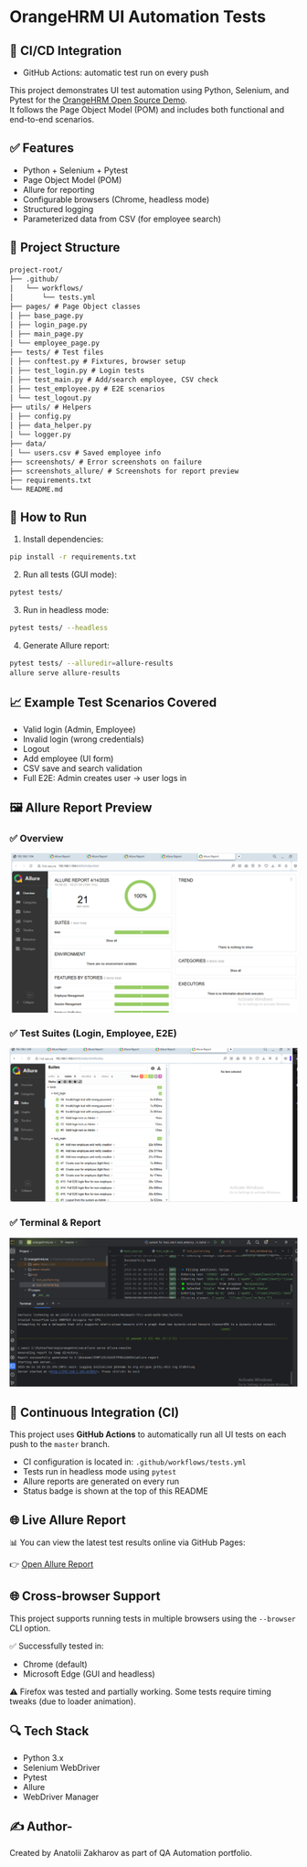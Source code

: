 # OrangeHRM UI Automation Tests

## 🚀 CI/CD Integration
- GitHub Actions: automatic test run on every push



This project demonstrates UI test automation using Python, Selenium, and Pytest for the [OrangeHRM Open Source Demo](https://opensource-demo.orangehrmlive.com/).  
It follows the Page Object Model (POM) and includes both functional and end-to-end scenarios.

## ✅ Features

- Python + Selenium + Pytest
- Page Object Model (POM)
- Allure for reporting
- Configurable browsers (Chrome, headless mode)
- Structured logging
- Parameterized data from CSV (for employee search)

## 📂 Project Structure

```
project-root/ 
├── .github/
│   └── workflows/
│       └── tests.yml
├── pages/ # Page Object classes 
│ ├── base_page.py 
│ ├── login_page.py 
│ ├── main_page.py 
│ └── employee_page.py 
├── tests/ # Test files 
│ ├── conftest.py # Fixtures, browser setup 
│ ├── test_login.py # Login tests 
│ ├── test_main.py # Add/search employee, CSV check 
│ ├── test_employee.py # E2E scenarios 
│ └── test_logout.py 
├── utils/ # Helpers 
│ ├── config.py 
│ ├── data_helper.py 
│ └── logger.py 
├── data/
│ └── users.csv # Saved employee info
├── screenshots/ # Error screenshots on failure 
├── screenshots_allure/ # Screenshots for report preview 
├── requirements.txt 
└── README.md
```

## 🚀 How to Run

1. Install dependencies:

```bash
pip install -r requirements.txt
```

2. Run all tests (GUI mode):
```bash
pytest tests/
```

3. Run in headless mode:
```bash
pytest tests/ --headless
```

4. Generate Allure report:
```bash
pytest tests/ --alluredir=allure-results
allure serve allure-results
```
## 📈 Example Test Scenarios Covered

- Valid login (Admin, Employee)
- Invalid login (wrong credentials)
- Logout
- Add employee (UI form)
- CSV save and search validation
- Full E2E: Admin creates user → user logs in

## 🖼 Allure Report Preview

### ✅ Overview
![Overview](screenshots_allure/overview.png)

### ✅ Test Suites (Login, Employee, E2E)
![Test Suites](screenshots_allure/test_suite_list.png)

### ✅ Terminal & Report
![Terminal Success](screenshots_allure/terminal_run_success.png)


## 🚀 Continuous Integration (CI)

This project uses **GitHub Actions** to automatically run all UI tests on each push to the `master` branch.

- CI configuration is located in: `.github/workflows/tests.yml`
- Tests run in headless mode using `pytest`
- Allure reports are generated on every run
- Status badge is shown at the top of this README

## 🌐 Live Allure Report

📊 You can view the latest test results online via GitHub Pages:

👉 [Open Allure Report](https://montana054.github.io/orangehrm-ui-automation/)


## 🌐 Cross-browser Support

This project supports running tests in multiple browsers using the `--browser` CLI option.

✅ Successfully tested in:
- Chrome (default)
- Microsoft Edge (GUI and headless)

⚠️ Firefox was tested and partially working. Some tests require timing tweaks (due to loader animation).

## 🔍 Tech Stack

- Python 3.x
- Selenium WebDriver
- Pytest
- Allure
- WebDriver Manager

## ✍ Author- 
Created by Anatolii Zakharov as part of QA Automation portfolio.